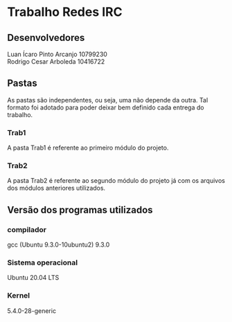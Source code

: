 # Trabalho Redes IRC

## Desenvolvedores
Luan Ícaro Pinto Arcanjo 10799230  
Rodrigo Cesar Arboleda 10416722

## Pastas
As pastas são independentes, ou seja, uma não depende da outra. Tal formato foi adotado para poder deixar bem definido cada entrega do trabalho.

### Trab1
A pasta Trab1 é referente ao primeiro módulo do projeto.
 
### Trab2
A pasta Trab2 é referente ao segundo módulo do projeto já com os arquivos dos módulos anteriores utilizados.

## Versão dos programas utilizados
### compilador
gcc (Ubuntu 9.3.0-10ubuntu2) 9.3.0
### Sistema operacional
Ubuntu 20.04 LTS
### Kernel
5.4.0-28-generic

